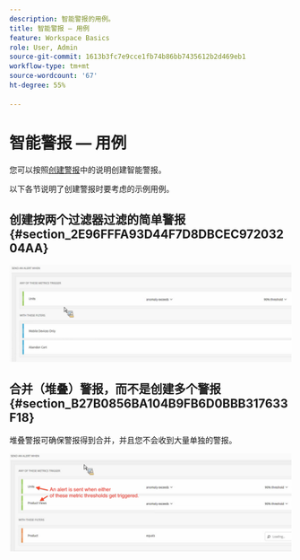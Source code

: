 ```yaml
---
description: 智能警报的用例。
title: 智能警报 — 用例
feature: Workspace Basics
role: User, Admin
source-git-commit: 1613b3fc7e9cce1fb74b86bb7435612b2d469eb1
workflow-type: tm+mt
source-wordcount: '67'
ht-degree: 55%

---
```


# 智能警报 — 用例

您可以按照[创建警报](/help/analysis-workspace/c-intelligent-alerts/alert-builder.md)中的说明创建智能警报。

以下各节说明了创建警报时要考虑的示例用例。

## 创建按两个过滤器过滤的简单警报 {#section_2E96FFFA93D44F7D8DBCEC97203204AA}

<!-- 

Update screenshots for better readability.

 -->

![](assets/alerts_example1.png)



## 合并（堆叠）警报，而不是创建多个警报 {#section_B27B0856BA104B9FB6D0BBB317633F18}

堆叠警报可确保警报得到合并，并且您不会收到大量单独的警报。

![](assets/alerts_example2.png)
